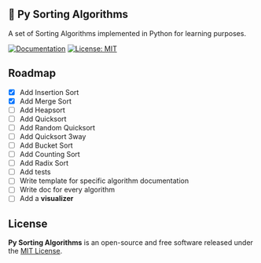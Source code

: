 ## 🐍 Py Sorting Algorithms
A set of Sorting Algorithms implemented in Python for learning purposes.

[![Documentation](https://img.shields.io/badge/Documentation-complete-green.svg?style=flat)](https://github.com/thelicato/py-sorting-algorithms/blob/main/README.md)
[![License: MIT](https://img.shields.io/badge/License-MIT-yellow.svg)](https://github.com/thelicato/py-sorting-algorithms/blob/main/LICENSE)

## Roadmap
- [x] Add Insertion Sort
- [x] Add Merge Sort
- [ ] Add Heapsort
- [ ] Add Quicksort
- [ ] Add Random Quicksort
- [ ] Add Quicksort 3way
- [ ] Add Bucket Sort
- [ ] Add Counting Sort
- [ ] Add Radix Sort
- [ ] Add tests
- [ ] Write template for specific algorithm documentation
- [ ] Write doc for every algorithm
- [ ] Add a **visualizer**

## License
**Py Sorting Algorithms** is an open-source and free software released under the [MIT License](/LICENSE).
